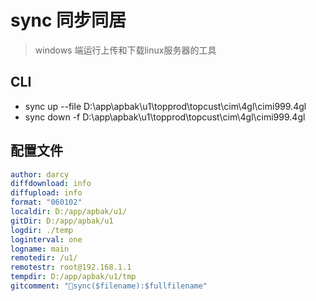 # sync 同步同居

> windows 端运行上传和下载linux服务器的工具

## CLI

+ sync up --file D:\app\apbak\u1\topprod\topcust\cim\4gl\cimi999.4gl
+ sync down -f D:\app\apbak\u1\topprod\topcust\cim\4gl\cimi999.4gl

## 配置文件

```yaml
author: darcy
diffdownload: info
diffupload: info
format: "060102"
localdir: D:/app/apbak/u1/
gitDir: D:/app/apbak/u1
logdir: ./temp
loginterval: one
logname: main
remotedir: /u1/
remotestr: root@192.168.1.1
tempdir: D:/app/apbak/u1/tmp
gitcomment: "💾sync($filename):$fullfilename"
```